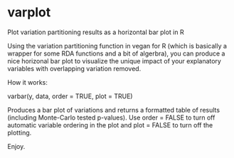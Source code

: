 # varplot
Plot variation partitioning results as a horizontal bar plot in R

Using the variation partitioning function in vegan for R (which is
basically a wrapper for some RDA functions and a bit of algerbra),
you can produce a nice horizonal bar plot to visualize the unique
impact of your explanatory variables with overlapping variation 
removed. 

How it works: 

varbar(y, data, order = TRUE, plot = TRUE)

Produces a bar plot of variations and returns a formatted table of 
results (including Monte-Carlo tested p-values). Use order = FALSE
to turn off automatic variable ordering in the plot and plot = FALSE
to turn off the plotting. 

Enjoy. 
